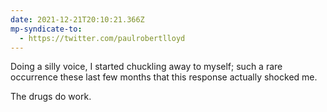 ```yaml
---
date: 2021-12-21T20:10:21.366Z
mp-syndicate-to:
  - https://twitter.com/paulrobertlloyd
---
```

Doing a silly voice, I started chuckling away to myself; such a rare occurrence these last few months that this response actually shocked me.

The drugs do work.

